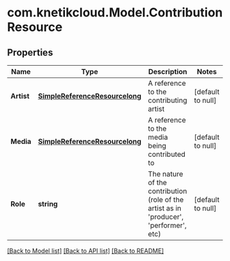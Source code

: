 # com.knetikcloud.Model.ContributionResource
## Properties

Name | Type | Description | Notes
------------ | ------------- | ------------- | -------------
**Artist** | [**SimpleReferenceResourcelong**](SimpleReferenceResourcelong.md) | A reference to the contributing artist | [default to null]
**Media** | [**SimpleReferenceResourcelong**](SimpleReferenceResourcelong.md) | A reference to the media being contributed to | [default to null]
**Role** | **string** | The nature of the contribution (role of the artist as in &#39;producer&#39;, &#39;performer&#39;, etc) | [default to null]

[[Back to Model list]](../README.md#documentation-for-models) [[Back to API list]](../README.md#documentation-for-api-endpoints) [[Back to README]](../README.md)

